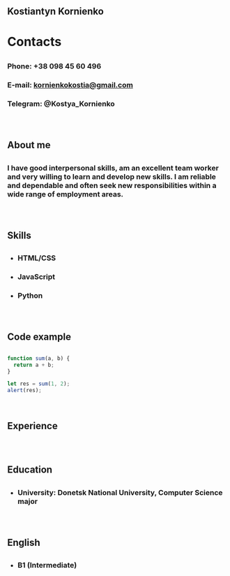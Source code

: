 ## Kostiantyn Kornienko <h1>

# Contacts <h2>
### Phone: +38 098 45 60 496 <h3>
### E-mail: kornienkokostia@gmail.com <h3>
### Telegram: @Kostya_Kornienko <h3><br>

## About me <h2>
### I have good interpersonal skills, am an excellent team worker and very willing to learn and develop new skills. I am reliable and dependable and often seek new responsibilities within a wide range of employment areas. <h3><br>

## Skills <h2>
* ### HTML/CSS <h3>
* ### JavaScript <h3>
* ### Python <h3><br>

## Code example <h2>
```javascript
function sum(a, b) {
  return a + b;
}

let res = sum(1, 2);
alert(res);
```
<br>

## Experience <h2>

<br>

## Education <h2>
* ### University: Donetsk National University, Computer Science major <h3><br>

## English <h2>
* ### B1 (Intermediate) <h3><br>

